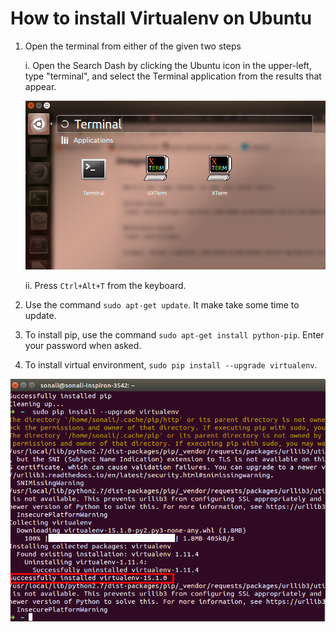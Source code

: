 # How to install Virtualenv on Ubuntu

1. Open the terminal from either of the given two steps

    i. Open the Search Dash by clicking the Ubuntu icon in the upper-left, type "terminal", and select the Terminal application from the results that appear.

	![terminal](/img/terminal.png)


    ii. Press `Ctrl+Alt+T` from the keyboard.

2. Use the command `sudo apt-get update`. It make take some time to update.

3. To install pip, use the command `sudo apt-get install python-pip`. Enter your password when asked.

4. To install virtual environment, `sudo pip install --upgrade virtualenv`. 

![](/img/virtualenv_ubuntu.png)